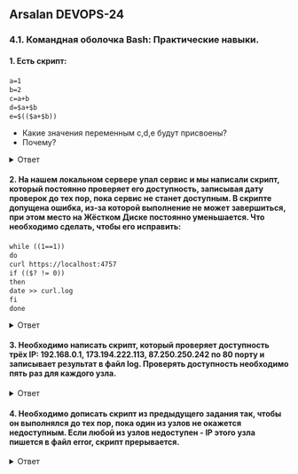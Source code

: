 ## Arsalan DEVOPS-24

### 4.1. Командная оболочка Bash: Практические навыки. 

#### 1. Есть скрипт:
``` 
a=1
b=2
c=a+b
d=$a+$b
e=$(($a+$b))
```
* Какие значения переменным c,d,e будут присвоены?
* Почему?

<details>
<summary>Ответ</summary>

![](41/4.1.1.png)
</details>

#### 2. На нашем локальном сервере упал сервис и мы написали скрипт, который постоянно проверяет его доступность, записывая дату проверок до тех пор, пока сервис не станет доступным. В скрипте допущена ошибка, из-за которой выполнение не может завершиться, при этом место на Жёстком Диске постоянно уменьшается. Что необходимо сделать, чтобы его исправить:
```
while ((1==1))
do
curl https://localhost:4757
if (($? != 0))
then
date >> curl.log
fi
done
```

<details>
<summary>Ответ</summary>

```commandline
#!/usr/bin/env bash

while ((1==1))
do
 curl -I http://localhost:4757
 if (($? != 0));
   then
     date >> curl.log
   else
     exit
 fi
done
```
</details>

#### 3. Необходимо написать скрипт, который проверяет доступность трёх IP: 192.168.0.1, 173.194.222.113, 87.250.250.242 по 80 порту и записывает результат в файл log. Проверять доступность необходимо пять раз для каждого узла.

<details>
<summary>Ответ</summary>

![](41/4.1.3.png)
</details>

#### 4. Необходимо дописать скрипт из предыдущего задания так, чтобы он выполнялся до тех пор, пока один из узлов не окажется недоступным. Если любой из узлов недоступен - IP этого узла пишется в файл error, скрипт прерывается.
<details>
<summary>Ответ</summary>


</details>

